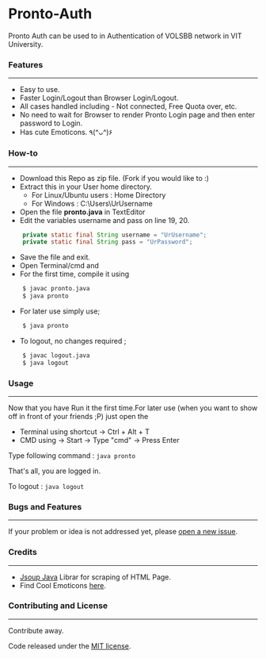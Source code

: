 # Pronto-Auth
Pronto Auth can be used to in Authentication of VOLSBB network in VIT University.

### Features
---
 - Easy to use.
 - Faster Login/Logout than Browser Login/Logout.
 - All cases handled including - Not connected, Free Quota over, etc.
 - No need to wait for Browser to render Pronto Login page and then enter password to Login.
 - Has cute Emoticons. ٩(^ᴗ^)۶


### How-to
---
 - Download this Repo as zip file. (Fork if you would like to :)
 - Extract this in your User home directory.
   - For Linux/Ubuntu users : Home Directory
   - For Windows : C:\Users\UrUsername
 - Open the file **pronto.java** in TextEditor
 - Edit the variables username and pass on line 19, 20.
```java
	private static final String username = "UrUsername";
	private static final String pass = "UrPassword";
```
 - Save the file and exit.
 - Open Terminal/cmd and
 - For the first time, compile it using 
```sh
    $ javac pronto.java
    $ java pronto
```
 - For later use simply use;
```sh
    $ java pronto
```
 - To logout, no changes required ;
```sh
	$ javac logout.java
    $ java logout
```

### Usage
---

Now that you have Run it the first time.For later use (when you want to show off in front of your friends ;P) just open the 
 - Terminal using shortcut -> Ctrl + Alt + T
 - CMD using -> Start -> Type "cmd" -> Press Enter

Type following command : `java pronto`

That's all, you are logged in.

To logout : `java logout`

### Bugs and Features
---
If your problem or idea is not addressed yet, please [open a new issue][issue].

### Credits
---
 - [Jsoup Java][jsoup] Librar for scraping of HTML Page.
 - Find Cool Emoticons [here][emoticons].

### Contributing and License
---

Contribute away.

Code released under the [MIT license][license].



 [issue]: <https://github.com/MrL1605/Pronto-Auth/issues>
 [jsoup]: <http://jsoup.org/>
 [emoticons]: <http://japaneseemoticons.me>
 [license]: <https://github.com/MrL1605/Pronto-Auth/blob/master/LICENSE>

